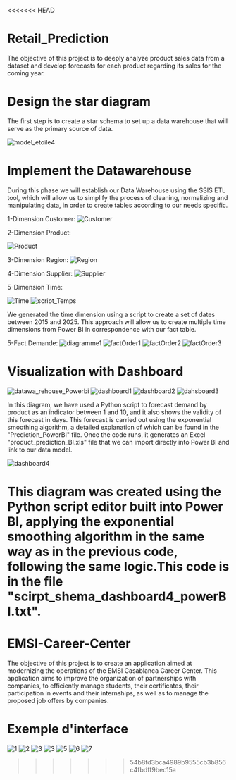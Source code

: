 <<<<<<< HEAD
# Retail_Prediction

The objective of this project is to deeply analyze product sales data from a dataset and develop forecasts for each product regarding its sales for the coming year.

# Design the star diagram

The first step is to create a star schema to set up a data warehouse that will serve as the primary source of data.

![model_etoile4](https://github.com/Ennia-Fahd/Retail_Prediction/assets/92646945/9a39497e-2353-42f1-8664-b46765b57a10)

# Implement the Datawarehouse

During this phase we will establish our Data Warehouse using the SSIS ETL tool, which will allow us to simplify the process of cleaning, normalizing and manipulating data, in order to create tables according to our needs specific.

1-Dimension Customer:
![Customer](https://github.com/Ennia-Fahd/Retail_Prediction/assets/92646945/70483340-a971-4a22-81e1-6f4d067e196f)

2-Dimension Product:

![Product](https://github.com/Ennia-Fahd/Retail_Prediction/assets/92646945/00314544-d8c8-4f95-aac7-dcdfd7a8f0d4)

3-Dimension Region:
![Region](https://github.com/Ennia-Fahd/Retail_Prediction/assets/92646945/ec540a76-0ed9-43dc-9fad-a405d0b621df)

4-Dimension Supplier:
![Supplier](https://github.com/Ennia-Fahd/Retail_Prediction/assets/92646945/5289aeb9-d8ba-4249-af5e-8dd667ff4344)

5-Dimension Time:

![Time](https://github.com/Ennia-Fahd/Retail_Prediction/assets/92646945/aaa3f30f-fa54-442d-a81c-990c21294d8f)
![script_Temps](https://github.com/Ennia-Fahd/Retail_Prediction/assets/92646945/854fc026-5d0b-4713-b21f-ecfcfa254786)

We generated the time dimension using a script to create a set of dates between 2015 and 2025. This approach will allow us to create multiple time dimensions from Power BI in correspondence with our fact table.

5-Fact Demande:
![diagramme1](https://github.com/Ennia-Fahd/Retail_Prediction/assets/92646945/55e348d3-68b8-4b98-a0f3-7ead5a89c08d)
![factOrder1](https://github.com/Ennia-Fahd/Retail_Prediction/assets/92646945/8f1fd09d-6eb6-4fa9-889e-16a0dcbb0ec8)
![factOrder2](https://github.com/Ennia-Fahd/Retail_Prediction/assets/92646945/d50c1e19-e1fb-4ca4-bcbf-fbc5ea4c2faa)
![factOrder3](https://github.com/Ennia-Fahd/Retail_Prediction/assets/92646945/26bfc521-d6f1-450d-a87e-44a8b7919318)

# Visualization with Dashboard

![datawa_rehouse_Powerbi](https://github.com/Ennia-Fahd/Retail_Prediction/assets/92646945/6d653478-cf78-4b19-8ea1-ba5e30fde93e)
![dashboard1](https://github.com/Ennia-Fahd/Retail_Prediction/assets/92646945/39d49e8b-4b07-4eae-a6af-950a38c9aec2)
![dashboard2](https://github.com/Ennia-Fahd/Retail_Prediction/assets/92646945/9bbd8e3f-6b25-4115-99c7-1a44f83cab50)
![dahsboard3](https://github.com/Ennia-Fahd/Retail_Prediction/assets/92646945/b72afece-3dc1-4fc3-b2a3-20abf4d19627)

In this diagram, we have used a Python script to forecast demand by product as an indicator between 1 and 10, and it also shows the validity of this forecast in days. This forecast is carried out using the exponential smoothing algorithm, a detailed explanation of which can be found in the "Prediction_PowerBI" file. Once the code runs, it generates an Excel "product_prediction_BI.xls" file that we can import directly into Power BI and link to our data model.

![dashboard4](https://github.com/Ennia-Fahd/Retail_Prediction/assets/92646945/16bb0bed-2996-458f-a011-1ff3368e956c)

This diagram was created using the Python script editor built into Power BI, applying the exponential smoothing algorithm in the same way as in the previous code, following the same logic.This code is in the file "scirpt_shema_dashboard4_powerBI.txt".
=======
# EMSI-Career-Center

The objective of this project is to create an application aimed at modernizing the operations of the EMSI Casablanca Career Center. This application aims to improve the organization of partnerships with companies, to efficiently manage students, their certificates, their participation in events and their internships, as well as to manage the proposed job offers by companies.

# Exemple d'interface

![1](https://github.com/Ennia-Fahd/EMSI-Career-Center-WebSite/assets/92646945/5d93bcd1-8370-4ee1-a61d-8d1bf62cccc4)
![2](https://github.com/Ennia-Fahd/EMSI-Career-Center-WebSite/assets/92646945/2969d4fe-4388-42d0-987b-411ad89e41e2)
![3](https://github.com/Ennia-Fahd/EMSI-Career-Center-WebSite/assets/92646945/81ce99ae-c975-4557-ab51-fa07891444a4)
![3](https://github.com/Ennia-Fahd/EMSI-Career-Center-WebSite/assets/92646945/c1ee9433-571b-4338-87af-3fd5d1039b4b)
![5](https://github.com/Ennia-Fahd/EMSI-Career-Center-WebSite/assets/92646945/27b4af4a-6564-4aad-8462-207f0be59fa6)
![6](https://github.com/Ennia-Fahd/EMSI-Career-Center-WebSite/assets/92646945/4c4817d5-1454-46e9-9f77-16337f7fda7c)
![7](https://github.com/Ennia-Fahd/EMSI-Career-Center-WebSite/assets/92646945/8b56bdc2-6f86-49e4-8639-acabcba8f47c)


>>>>>>> 54b8fd3bca4989b9555cb3b856c4fbdff9bec15a
